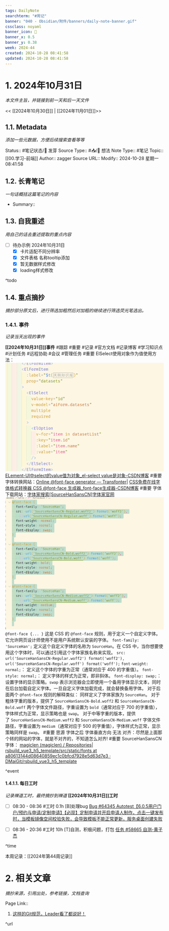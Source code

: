 ```yaml
---
tags: DailyNote
searchterm: "#周记"
banner: "040 - Obsidian/附件/banners/daily-note-banner.gif"
cssclass: noyaml
banner_icon: 💌
banner_x: 0.5
banner_y: 0.38
week: 2024-44
created: 2024-10-28 08:41:58
updated: 2024-10-28 08:41:58
---
```


# 1. 2024年10月31日

_本文件主旨，并链接到前一天和后一天文件_

<< [[2024年10月30日]] | [[2024年11月01日]]>>

## 1.1. Metadata

_添加一些元数据，方便后续搜索查看等等_

Status:: #笔记状态/🌱 发芽
Source Type:: #📥/💭 想法 
Note Type:: #笔记
Topic:: [[00.学习-前端]]
Author:: zagger
Source URL::
Modify:: 2024-10-28 星期一 08:41:58

## 1.2. 长青笔记

_一句话概括这篇笔记的内容_

- Summary::

## 1.3. 自我重述

_用自己的话去重述提取的重点内容_

- [ ] 待办示例 2024年10月31日
	- [x] 卡片适配不同分辨率
	- [x] 文件表格 名称tooltip添加
	- [x] 暂无数据样式修改
	- [x] loading样式修改

^todo

## 1.4. 重点摘抄

_摘抄部分原文后，进行筛选加粗然后对加粗的继续进行筛选荧光笔选出。_

### 1.4.1. 事件

_记录当天出现的事件_

**[[2024年10月31日]]事件** 
#跟踪 #重要 #记录 #官方文档 #记录博客 #学习知识点 #计划任务 #远程协助 #会议 #管理任务
#重要 ElSelect使用对象作为值使用方法： ![image.png](https://raw.githubusercontent.com/zaggerj/obsidian_picgo/main/obsidian/20241031095047.png)
[ELement-UI中select的value值为对象_el-select value是对象-CSDN博客](https://blog.csdn.net/qq_44849271/article/details/117189513)
#重要 字体转换网站：[Online @font-face generator — Transfonter](https://transfonter.org/)| [CSS免费在线字体格式转换器 CSS \@font-face 生成器_font-face生成器-CSDN博客](https://blog.csdn.net/sinat_36728518/article/details/135382779)
#重要 字体下载网站：[字体家搜索[SourceHanSansCN]字体家官网](https://www.zitijia.com/SearchIndex?name=SourceHanSansCN)
![image.png](https://raw.githubusercontent.com/zaggerj/obsidian_picgo/main/obsidian/20241031155001.png)
`@font-face {... }` 
这是 CSS 的 `@font-face` 规则，用于定义一个自定义字体。它允许网页设计师使用不是用户系统默认安装的字体。
`font-family: 'SourceHan';`
定义这个自定义字体的名称为 `SourceHan`。在 CSS 中，当你想要使用这个字体时，可以通过引用这个字体家族名称来实现。
 `src: url('SourceHanSansCN-Regular.woff2') format('woff2'), url('SourceHanSansCN-Regular.woff') format('woff');`
`font-weight: normal;`：
定义这个字体的字重为正常（通常对应于 400 的字重值）。
`font-style: normal;`：
定义字体的样式为正常，即非斜体。
`font-display: swap;`：
设置字体的显示策略。`swap` 表示浏览器会立即使用一个备用字体显示文本，同时在后台加载自定义字体。一旦自定义字体加载完成，就会替换备用字体。
对于后面两个 `@font-face` 规则的解释类似：
同样定义了字体家族为 `SourceHan`。
对于粗体字重的版本，提供了 `SourceHanSansCN-Bold.woff2` 和 `SourceHanSansCN-Bold.woff` 两个字体文件路径，字重设置为 `bold`（通常对应于 700 的字重值），字体样式为正常，显示策略也是 `swap`。
对于中等字重的版本，提供了 `SourceHanSansCN-Medium.woff2` 和 `SourceHanSansCN-Medium.woff` 字体文件路径，字重设置为 `medium`（通常对应于 500 的字重值），字体样式为正常，显示策略同样是 `swap`。
#重要 思源 字体之后 字体垂直方向 无法 对齐：尽然是上面那个转的网站的字体，就是不对齐的，不知道怎么对齐!
#重要 SourceHanSansCN 字体： [magiclen (magiclen) / Repositories](https://github.com/magiclen?tab=repositories&q=source-han-sans-cn&type=&language=&sort=)| [rsbuild_vue3_h5_template/src/static/fonts at a80613144d08640859ec1c0bfcd7928e5d63d7e3 · DMaiGit/rsbuild_vue3_h5_template](https://github.com/DMaiGit/rsbuild_vue3_h5_template/tree/a80613144d08640859ec1c0bfcd7928e5d63d7e3/src/static/fonts)

^event

#### 1.4.1.1. 每日工时

_记录禅道工时，最终摘抄到禅道_
**[[2024年10月31日]]工时**
- [ ] 08:30 - 08:36 #工时 0.1h	[B]处理bug	 [Bug #64345 Autotest【6.0.5用户门户/预约与申请/定制申请】【必现】定制申请并开启申请人制作，点击一键发布时，当模板镜像空间校验失败，会导致模板不能正常更新，服务桌面创建失败](http://172.16.203.14:2980/bug-view-64345.html?onlybody=yes&tid=i2sh4q46)	
- [ ] 08:36 - 20:36 #工时 10h	[T]自测，积极问题，打包	 [任务 #58665 自测-黄子杰](http://172.16.203.14:2980/task-view-58665.html?onlybody=yes&tid=i2sh4q46)	


^time

本周记录：[[2024年第44周记录]]

# 2. 相关文章

_摘抄来源，引用出处，参考链接，文档查询_

Page Link::
1. [这样的Git规范，Leader看了都说好！](https://mp.weixin.qq.com/s/NxiIBGivNn7MfLwC13wi1w)

^url
